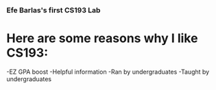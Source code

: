 ### Efe Barlas's first CS193 Lab

# Here are some reasons why I like CS193:

-EZ GPA boost
-Helpful information
-Ran by undergraduates
-Taught by undergraduates

